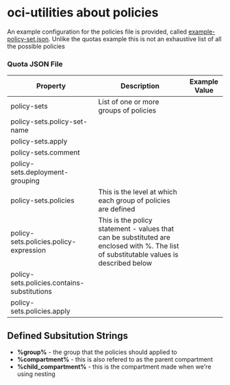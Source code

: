 # oci-utilities about policies





An example configuration for the policies file is provided, called  [example-policy-set.json]().  Unlike the quotas example this is not an exhaustive list of all the possible policies



### Quota JSON File

| Property                                    | Description                                                  | Example Value |
| ------------------------------------------- | ------------------------------------------------------------ | ------------- |
| policy-sets                                 | List of one or more groups of policies                       |               |
| policy-sets.policy-set-name                 |                                                              |               |
| policy-sets.apply                           |                                                              |               |
| policy-sets.comment                         |                                                              |               |
| policy-sets.deployment-grouping             |                                                              |               |
| policy-sets.policies                        | This is the level at which each group of policies are defined |               |
| policy-sets.policies.policy-expression      | This is the policy statement - values that can be substituted are enclosed with %. The list of substitutable values is described below |               |
| policy-sets.policies.contains-substitutions |                                                              |               |
| policy-sets.policies.apply                  |                                                              |               |



## Defined Subsitution Strings

- __%group%__ - the group that the policies should applied to
- __%compartment%__ -  this is also refered to as the parent compartment
- __%child_compartment%__ - this is the compartment made when we're using nesting

